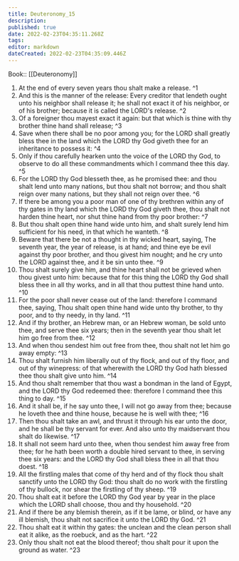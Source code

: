 ```yaml
---
title: Deuteronomy_15
description: 
published: true
date: 2022-02-23T04:35:11.268Z
tags: 
editor: markdown
dateCreated: 2022-02-23T04:35:09.446Z
---
```


 Book:: [[Deuteronomy]]
 1. At the end of every seven years thou shalt make a release. ^1
 2. And this is the manner of the release: Every creditor that lendeth ought unto his neighbor shall release it; he shall not exact it of his neighbor, or of his brother; because it is called the LORD's release. ^2
 3. Of a foreigner thou mayest exact it again: but that which is thine with thy brother thine hand shall release; ^3
 4. Save when there shall be no poor among you; for the LORD shall greatly bless thee in the land which the LORD thy God giveth thee for an inheritance to possess it: ^4
 5. Only if thou carefully hearken unto the voice of the LORD thy God, to observe to do all these commandments which I command thee this day. ^5
 6. For the LORD thy God blesseth thee, as he promised thee: and thou shalt lend unto many nations, but thou shalt not borrow; and thou shalt reign over many nations, but they shall not reign over thee. ^6
 7. If there be among you a poor man of one of thy brethren within any of thy gates in thy land which the LORD thy God giveth thee, thou shalt not harden thine heart, nor shut thine hand from thy poor brother: ^7
 8. But thou shalt open thine hand wide unto him, and shalt surely lend him sufficient for his need, in that which he wanteth. ^8
 9. Beware that there be not a thought in thy wicked heart, saying, The seventh year, the year of release, is at hand; and thine eye be evil against thy poor brother, and thou givest him nought; and he cry unto the LORD against thee, and it be sin unto thee. ^9
 10. Thou shalt surely give him, and thine heart shall not be grieved when thou givest unto him: because that for this thing the LORD thy God shall bless thee in all thy works, and in all that thou puttest thine hand unto. ^10
 11. For the poor shall never cease out of the land: therefore I command thee, saying, Thou shalt open thine hand wide unto thy brother, to thy poor, and to thy needy, in thy land. ^11
 12. And if thy brother, an Hebrew man, or an Hebrew woman, be sold unto thee, and serve thee six years; then in the seventh year thou shalt let him go free from thee. ^12
 13. And when thou sendest him out free from thee, thou shalt not let him go away empty: ^13
 14. Thou shalt furnish him liberally out of thy flock, and out of thy floor, and out of thy winepress: of that wherewith the LORD thy God hath blessed thee thou shalt give unto him. ^14
 15. And thou shalt remember that thou wast a bondman in the land of Egypt, and the LORD thy God redeemed thee: therefore I command thee this thing to day. ^15
 16. And it shall be, if he say unto thee, I will not go away from thee; because he loveth thee and thine house, because he is well with thee; ^16
 17. Then thou shalt take an awl, and thrust it through his ear unto the door, and he shall be thy servant for ever. And also unto thy maidservant thou shalt do likewise. ^17
 18. It shall not seem hard unto thee, when thou sendest him away free from thee; for he hath been worth a double hired servant to thee, in serving thee six years: and the LORD thy God shall bless thee in all that thou doest. ^18
 19. All the firstling males that come of thy herd and of thy flock thou shalt sanctify unto the LORD thy God: thou shalt do no work with the firstling of thy bullock, nor shear the firstling of thy sheep. ^19
 20. Thou shalt eat it before the LORD thy God year by year in the place which the LORD shall choose, thou and thy household. ^20
 21. And if there be any blemish therein, as if it be lame, or blind, or have any ill blemish, thou shalt not sacrifice it unto the LORD thy God. ^21
 22. Thou shalt eat it within thy gates: the unclean and the clean person shall eat it alike, as the roebuck, and as the hart. ^22
 23. Only thou shalt not eat the blood thereof; thou shalt pour it upon the ground as water. ^23
